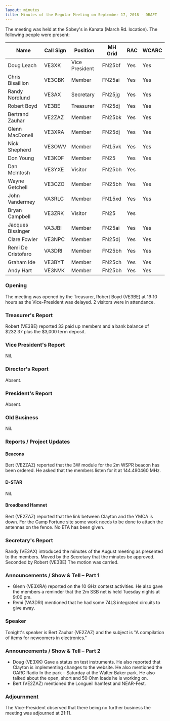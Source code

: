 ```yaml
---
layout: minutes
title: Minutes of the Regular Meeting on September 17, 2018 - DRAFT
---
```


The meeting was held at the Sobey's in Kanata (March Rd. location).
The following people were present:

| Name                   | Call Sign  | Position         | MH Grid | RAC | WCARC |
|------------------------|------------|------------------|---------|-----|-------|
| Doug Leach             | VE3XK      | Vice President   | FN25bf  | Yes | Yes   |
| Chris Bisaillion       | VE3CBK     | Member           | FN25ai  | Yes | Yes   |
| Randy Nordlund         | VE3AX      | Secretary        | FN25jg  | Yes | Yes   |
| Robert Boyd            | VE3BE      | Treasurer        | FN25dj  | Yes | Yes   |
| Bertrand Zauhar        | VE2ZAZ     | Member           | FN25bk  | Yes | Yes   |
| Glenn MacDonell        | VE3XRA     | Member           | FN25dj  | Yes | Yes   |
| Nick Shepherd          | VE3OWV     | Member           | FN15vk  | Yes | Yes   |
| Don Young              | VE3KDF     | Member           | FN25    | Yes | Yes   |
| Dan McIntosh           | VE3YXE     | Visitor          | FN25bh  | Yes |       |
| Wayne Getchell         | VE3CZO     | Member           | FN25bh  | Yes | Yes   |
| John Vandermey         | VA3RLC     | Member           | FN15xd  | Yes | Yes   |
| Bryan Campbell         | VE3ZRK     | Visitor          | FN25    | Yes |       |
| Jacques Bissinger      | VA3JBI     | Member           | FN25ai  | Yes | Yes   |
| Clare Fowler           | VE3NPC     | Member           | FN25dj  | Yes | Yes   |
| Remi De Cristofaro     | VA3DRI     | Member           | FN25bh  | Yes | Yes   |
| Graham Ide             | VE3BYT     | Member           | FN25ch  | Yes | Yes   |
| Andy Hart              | VE3NVK     | Member           | FN25bh  | Yes | Yes   |

### Opening

The meeting was opened by the Treasurer, Robert Boyd (VE3BE) at 19:10 hours as the Vice-President was delayed.
2 visitors were in attendance.

### Treasurer's Report

Robert (VE3BE) reported 33 paid up members and a bank balance of $232.37 plus the $3,000 term deposit.

### Vice President's Report

Nil.

### Director's Report

Absent.

### President's Report

Absent.

### Old Business

Nil.

### Reports / Project Updates

#### Beacons

Bert (VE2ZAZ) reported that the 3W module for the 2m WSPR beacon has been ordered.
He asked that the members listen for it at 144.490460 MHz.

#### D-STAR

Nil.

#### Broadband Hamnet

Bert (VE2ZAZ) reported that the link between Clayton and the YMCA is down.
For the Camp Fortune site some work needs to be done to attach the antennas on
the fence. No ETA has been given.

### Secretary's Report

Randy (VE3AX) introduced the minutes of the August meeting as presented to the members.
Moved by the Secretary that the minutes be approved. Seconded by Robert (VE3BE)
The motion was carried.

### Announcements / Show & Tell – Part 1

* Glenn (VE3XRA) reported on the 10 GHz contest activities. He also gave the members a reminder that the 2m SSB net is held Tuesday nights at 9:00 pm.
* Remi (VA3DRI) mentioned that he had some 74LS integrated circuits to give away.

### Speaker

Tonight's speaker is Bert Zauhar (VE2ZAZ) and the subject is "A compilation of items for newcomers in electronics."

### Announcements / Show & Tell – Part 2

* Doug (VE3XK) Gave a status on test instruments. He also reported that Clayton is implementing changes to the website. He also mentioned the OARC Radio In the park – Saturday at the Walter Baker park. He also talked about the open, short and 50 Ohm loads he is working on.
* Bert (VE2ZAZ) mentioned the Longueil hamfest and NEAR-Fest.

### Adjournment

The Vice-President observed that there being no further business the meeting was
adjourned at 21:11.
